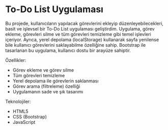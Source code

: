 # To-Do List Uygulaması
Bu projede, kullanıcıların yapılacak görevlerini ekleyip düzenleyebilecekleri, basit ve işlevsel bir To-Do List uygulaması geliştirdim. Uygulama, görev ekleme, görevleri silme ve tüm görevleri temizleme gibi temel işlevleri içeriyor. Ayrıca, yerel depolama (localStorage) kullanarak sayfa yenilense bile kullanıcı görevlerini saklayabilme özelliğine sahip. Bootstrap ile tasarlanan bu uygulama, kullanıcı dostu bir arayüze sahiptir.

Özellikler:
- Görev ekleme ve görev silme
- Tüm görevleri temizleme
- Yerel depolama ile görevlerin saklanması
- Görev arama (filtreleme) özelliği
- Uygulamanın sade ve şık tasarımı

Teknolojiler:
* HTML5
* CSS (Bootstrap)
* JavaScript
